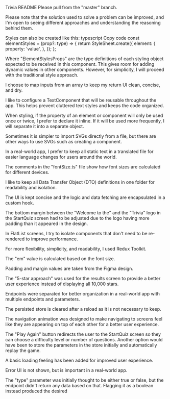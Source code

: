 Trivia README
Please pull from the "master" branch.

Please note that the solution used to solve a problem can be improved, and I'm open to seeing different approaches and understanding the reasoning behind them.

Styles can also be created like this:
typescript
Copy code
const elementStyles = (prop?: type) => {
return StyleSheet.create<ElementStylesProps>({
element: {
property: 'value',
},
});
};

Where "ElementStylesProps" are the type definitions of each styling object expected to be received in this component. This gives room for adding dynamic values in other components. However, for simplicity, I will proceed with the traditional style approach.

I choose to map inputs from an array to keep my return UI clean, concise, and dry.

I like to configure a TextComponent that will be reusable throughout the app. This helps prevent cluttered text styles and keeps the code organized.

When styling, if the property of an element or component will only be used once or twice, I prefer to declare it inline. If it will be used more frequently, I will separate it into a separate object.

Sometimes it is simpler to import SVGs directly from a file, but there are other ways to use SVGs such as creating a component.

In a real-world app, I prefer to keep all static text in a translated file for easier language changes for users around the world.

The comments in the "fontSize.ts" file show how font sizes are calculated for different devices.

I like to keep all Data Transfer Object (DTO) definitions in one folder for readability and isolation.

The UI is kept concise and the logic and data fetching are encapsulated in a custom hook.

The bottom margin between the "Welcome to the" and the "Trivia" logo in the StartQuiz screen had to be adjusted due to the logo having more padding than it appeared in the design.

In FlatList screens, I try to isolate components that don't need to be re-rendered to improve performance.

For more flexibility, simplicity, and readability, I used Redux Toolkit.

The "em" value is calculated based on the font size.

Padding and margin values are taken from the Figma design.

The "5-star approach" was used for the results screen to provide a better user experience instead of displaying all 10,000 stars.

Endpoints were separated for better organization in a real-world app with multiple endpoints and parameters.

The persisted store is cleared after a reload as it is not necessary to keep.

The navigation animation was designed to make navigating to screens feel like they are appearing on top of each other for a better user experience.

The "Play Again" button redirects the user to the StartQuiz screen so they can choose a difficulty level or number of questions. Another option would have been to store the parameters in the store initially and automatically replay the game.

A basic loading feeling has been added for improved user experience.

Error UI is not shown, but is important in a real-world app.

The "type" parameter was initially thought to be either true or false, but the endpoint didn't return any data based on that. Flagging it as a boolean instead produced the desired
